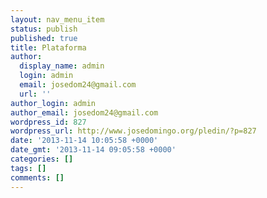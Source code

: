 ```yaml
---
layout: nav_menu_item
status: publish
published: true
title: Plataforma
author:
  display_name: admin
  login: admin
  email: josedom24@gmail.com
  url: ''
author_login: admin
author_email: josedom24@gmail.com
wordpress_id: 827
wordpress_url: http://www.josedomingo.org/pledin/?p=827
date: '2013-11-14 10:05:58 +0000'
date_gmt: '2013-11-14 09:05:58 +0000'
categories: []
tags: []
comments: []
---
```


